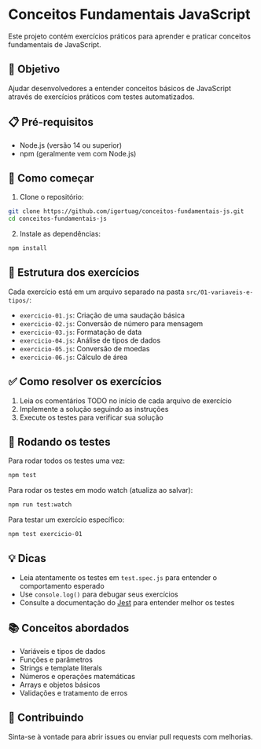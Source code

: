 # Conceitos Fundamentais JavaScript

Este projeto contém exercícios práticos para aprender e praticar conceitos fundamentais de JavaScript.

## 🎯 Objetivo

Ajudar desenvolvedores a entender conceitos básicos de JavaScript através de exercícios práticos com testes automatizados.

## 📋 Pré-requisitos

- Node.js (versão 14 ou superior)
- npm (geralmente vem com Node.js)

## 🚀 Como começar

1. Clone o repositório:
```bash
git clone https://github.com/igortuag/conceitos-fundamentais-js.git
cd conceitos-fundamentais-js
```

2. Instale as dependências:
```bash
npm install
```

## 📝 Estrutura dos exercícios

Cada exercício está em um arquivo separado na pasta `src/01-variaveis-e-tipos/`:

- `exercicio-01.js`: Criação de uma saudação básica
- `exercicio-02.js`: Conversão de número para mensagem
- `exercicio-03.js`: Formatação de data
- `exercicio-04.js`: Análise de tipos de dados
- `exercicio-05.js`: Conversão de moedas
- `exercicio-06.js`: Cálculo de área 

## ✅ Como resolver os exercícios

1. Leia os comentários TODO no início de cada arquivo de exercício
2. Implemente a solução seguindo as instruções
3. Execute os testes para verificar sua solução

## 🧪 Rodando os testes

Para rodar todos os testes uma vez:
```bash
npm test
```

Para rodar os testes em modo watch (atualiza ao salvar):
```bash
npm run test:watch
```

Para testar um exercício específico:
```bash
npm test exercicio-01
```

## 💡 Dicas

- Leia atentamente os testes em `test.spec.js` para entender o comportamento esperado
- Use `console.log()` para debugar seus exercícios
- Consulte a documentação do [Jest](https://jestjs.io/) para entender melhor os testes

## 📚 Conceitos abordados

- Variáveis e tipos de dados
- Funções e parâmetros
- Strings e template literals
- Números e operações matemáticas
- Arrays e objetos básicos
- Validações e tratamento de erros

## 🤝 Contribuindo

Sinta-se à vontade para abrir issues ou enviar pull requests com melhorias.

